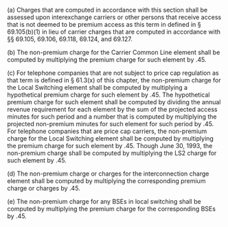 (a) Charges that are computed in accordance with this section shall be assessed upon interexchange carriers or other persons that receive access that is not deemed to be premium access as this term in defined in § 69.105(b)(1) in lieu of carrier charges that are computed in accordance with §§ 69.105, 69.106, 69.118, 69.124, and 69.127.

(b) The non-premium charge for the Carrier Common Line element shall be computed by multiplying the premium charge for such element by .45.

(c) For telephone companies that are not subject to price cap regulation as that term is defined in § 61.3(x) of this chapter, the non-premium charge for the Local Switching element shall be computed by multiplying a hypothetical premium charge for such element by .45. The hypothetical premium charge for such element shall be computed by dividing the annual revenue requirement for each element by the sum of the projected access minutes for such period and a number that is computed by multiplying the projected non-premium minutes for such element for such period by .45. For telephone companies that are price cap carriers, the non-premium charge for the Local Switching element shall be computed by multiplying the premium charge for such element by .45. Though June 30, 1993, the non-premium charge shall be computed by multiplying the LS2 charge for such element by .45.

(d) The non-premium charge or charges for the interconnection charge element shall be computed by multiplying the corresponding premium charge or charges by .45.

(e) The non-premium charge for any BSEs in local switching shall be computed by multiplying the premium charge for the corresponding BSEs by .45.

